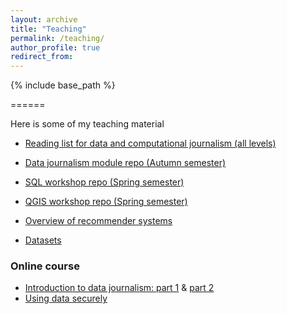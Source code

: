 ```yaml
---
layout: archive
title: "Teaching"
permalink: /teaching/
author_profile: true
redirect_from:
---
```


{% include base_path %}

======

Here is some of my teaching material

- [Reading list for data and computational journalism (all levels)](https://data-journalism-reading.readthedocs.io/en/latest/)

- [Data journalism module repo (Autumn semester)](https://github.com/aodhanlutetiae/dj_2021)

- [SQL workshop repo (Spring semester)](https://github.com/aodhanlutetiae/dj_SQL)

- [QGIS workshop repo (Spring semester)](https://github.com/aodhanlutetiae/QGIS)

- [Overview of recommender systems](https://aodhanlutetiae.github.io/dj_recsys/)

- [Datasets](https://aodhanlutetiae.github.io/j_book/intro.html)

### Online course

- [Introduction to data journalism: part 1](https://aodhanlutetiae.github.io/dj/) & [part 2](https://aodhanlutetiae.github.io/dj_prod/)
- [Using data securely](https://aodhanlutetiae.github.io/dj_secure/)

